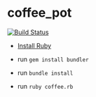 # coffee_pot 
[![Build Status](https://travis-ci.org/gscho/coffee_pot.png)](https://travis-ci.org/gscho/coffee_pot)

* [Install Ruby](http://lmgtfy.com/?q=how+to+install+ruby)

* run `gem install bundler`

* run `bundle install`

* run `ruby coffee.rb`
